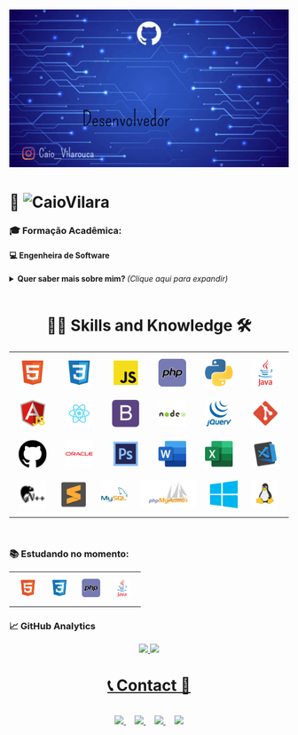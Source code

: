 <!-- ==== Um pouco de mim Caio ==== -->
<!-- ==== Caio Vinício Nunes Vilarouca criador desse README 2021/06 ==== -->

<h1 align="center" > 
  <!-- Gif de apresentção -->
  <img src="https://github.com/CaioVilarouca/CaioVilarouca/blob/main/img/Caio%20Vilarouca.gif">
</h1>
  
# 👔 ![CaioVilara](https://img.shields.io/badge/%20-DESENVOLVEDOR%20%20CAIO%20VILAROUCA-black) 
###  🎓 Formação Acadêmica: 
#### 💻 Engenheira de Software

<!-- Sobre Mim  -->
<details>
  <!-- Radio -->
  <summary> 
    <b> Quer saber mais sobre mim? </b> <i>(Clique aqui para expandir)</i>
  </summary>
 
  ## Seja bem vindo ao meu repositório! 👋
  ### Objetivo tornar me um full stack 💻📚
 
    - 🔎 Atualmente aberto a novas oportunidades.
    - 📚 Cursando faculdade engenharia software e ex Estudante do Senai BackEnd PHP.
    - 💬 Sobre mim: Aficionado por tecnologia, hardware, games é códigos!
    - 🕯️ 19 anos.
    - 🎓 Estudando no momento Java e spring boot.
    - 🥇 Linguagem preferida de programar JAVA ,PHP e python.  
    - 📚 O que eu não posso criar, não entendo.(Feynman)

   <p>
      Aqui fica reunido a maioria dos meus projetos de estudo e projetos pessoal,<br> a minha evolução diária em busca de aprimorar as habilidades como Desenvolvedor. 🏆
  </p>

</details>
<br>
<!-- Icon Skikks -->
<h1 align="center"> 👨‍💻 Skills and Knowledge 🛠 </h1>

<table>
  <tr>
    <td valign="top" width="100%">
      <div align="justify">  
        <!-- Skills -->
        <!-- HTML -->
        <img alt="Caio-HTML" height="50" style="margin: 10px" src="https://github.com/CaioVilarouca/CaioVilarouca/blob/main/img/file_type_html_icon_130541.svg"/> 
        <!-- CSS -->
        <img alt="Caio-CSS" height="50" style="margin: 10px" src="https://github.com/CaioVilarouca/CaioVilarouca/blob/main/img/file_type_css_icon_130661.svg"/>
        <!-- Js -->
        <img alt="Caio-JS" height="50" style="margin: 10px" src="https://github.com/CaioVilarouca/CaioVilarouca/blob/main/img/file_type_js_official_icon_130509.svg"/>
        <!-- PHP -->
        <img alt="Caio-PHP" height="50" style="margin: 10px" src="https://github.com/CaioVilarouca/CaioVilarouca/blob/main/img/php_icon_130857.svg"/>
        <!-- Python -->
        <img alt="Caio-Python" height="50" style="margin: 10px" src="https://github.com/CaioVilarouca/CaioVilarouca/blob/main/img/python_logo_icon_168886.svg"/>
        <!-- Java -->
        <img alt="Caio-Java" height="50" style="margin: 10px" src="https://github.com/CaioVilarouca/CaioVilarouca/blob/main/img/java_original_wordmark_logo_icon_146459.svg"/>
        <!-- Angula -->
        <img alt="Caio-Angula" height="50" style="margin: 10px" src="https://github.com/CaioVilarouca/CaioVilarouca/blob/main/img/file_type_ng_controller_js_icon_130343.svg"/>  
        <!-- React -->
        <img alt="Caio-React" height="50" style="margin: 10px" src="https://github.com/CaioVilarouca/CaioVilarouca/blob/main/img/react_icon_130845.svg"/>
        <!-- Booststrap -->
        <img alt="Caio-Booststrap" height="50" style="margin: 10px" src="https://github.com/CaioVilarouca/CaioVilarouca/blob/main/img/bootstrap_plain_logo_icon_146619.svg"/>
        <!-- Node.js -->
        <img alt="Caio-Node.js" height="50" style="margin: 10px" src="https://github.com/CaioVilarouca/CaioVilarouca/blob/main/img/nodejs_original_wordmark_logo_icon_146412.svg"/>
        <!-- Jquery -->
        <img alt="Caio-Jquery" height="50" style="margin: 10px" src="https://github.com/CaioVilarouca/CaioVilarouca/blob/main/img/jquery_plain_wordmark_logo_icon_146445.svg"/>
        <!-- Git -->
        <img alt="Caio-Git" height="50" style="margin: 10px" src="https://github.com/CaioVilarouca/CaioVilarouca/blob/main/img/file_type_git_icon_130581.svg"/>
        <!-- GitHub -->
        <img alt="Caio-GitHub" height="50" style="margin: 10px" src="https://github.com/CaioVilarouca/CaioVilarouca/blob/main/img/github-logo_icon-icons.com_73546.svg"/>
        <!-- Oracle -->
        <img alt="Caio-Oracle" height="50" style="margin: 10px" src="https://github.com/CaioVilarouca/CaioVilarouca/blob/main/img/oracle_original_logo_icon_146401.svg"/>
        <!-- Photoshop -->
        <img alt="Caio-Photoshop" height="50" style="margin: 10px" src="https://github.com/CaioVilarouca/CaioVilarouca/blob/main/img/1485282157-adobe-photoshop-raster-graphics-editor-cc-creative-cloud_78285.svg"/>
        <!-- Word -->
        <img alt="Caio-Word" height="50" style="margin: 10px" src="https://github.com/CaioVilarouca/CaioVilarouca/blob/main/img/microsoft_office_word_logo_icon_145724.svg"/>
        <!-- Excel -->
        <img alt="Caio-Excel" height="50" style="margin: 10px" src="https://github.com/CaioVilarouca/CaioVilarouca/blob/main/img/microsoft_office_excel_logo_icon_145720.svg"/>
        <!-- Visual Code -->
        <img alt="Caio-visual code" height="50" style="margin: 10px" src="https://github.com/CaioVilarouca/CaioVilarouca/blob/main/img/visualstudiocode_93981.svg"/>
        <!-- Notepad -->
        <img alt="Caio-Notepad" height="50" style="margin: 10px" src="https://github.com/CaioVilarouca/CaioVilarouca/blob/main/img/brand_notepad_plus_plus_icon_158784.svg"/>
        <!-- Sublime -->
        <img alt="Caio-Sublime Text" height="50" style="margin: 10px" src="https://github.com/CaioVilarouca/CaioVilarouca/blob/main/img/sublimetext_94866.svg"/>
        <!-- Mysql -->
        <img alt="Caio-Sql" height="50" style="margin: 10px" src="https://github.com/CaioVilarouca/CaioVilarouca/blob/main/img/mysql_original_wordmark_logo_icon_146417.svg"/>
        <!-- Phpmyadim -->
        <img alt="Caio-Phpmyadim" height="50"  style="margin: 10px" src="https://github.com/CaioVilarouca/CaioVilarouca/blob/main/img/phpmyadmin_logo_icon_168906.svg"/>
        <!-- Windows -->
        <img alt="Caio-Windows" height="50" style="margin: 10px" src="https://github.com/CaioVilarouca/CaioVilarouca/blob/main/img/Windows_Phone_icon-icons.com_66782.svg"/>
        <!-- Linux -->
        <img alt="Caio-linux" height="50" style="margin: 10px" src="https://github.com/CaioVilarouca/CaioVilarouca/blob/main/img/linux_icon_130887.svg"/>
      </div>
    </td>
  </tr>
</table>  
<br/>

<!-- Estudando commit  -->
### 📚 Estudando no momento:
<table>
  <tr>
    <td valign="top" width="100%" >
      <div align="left">  
        <!-- Skills -->
        <!-- HTML -->
        <img alt="Caio-HTML" height="33" style="margin: 10px" src="https://github.com/CaioVilarouca/CaioVilarouca/blob/main/img/file_type_html_icon_130541.svg"/> 
        <!-- CSS -->
        <img alt="Caio-CSS" height="33" style="margin: 10px" src="https://github.com/CaioVilarouca/CaioVilarouca/blob/main/img/file_type_css_icon_130661.svg"/>
        <!-- PHP -->
        <img alt="Caio-PHP" height="33" style="margin: 10px" src="https://github.com/CaioVilarouca/CaioVilarouca/blob/main/img/php_icon_130857.svg"/>
        <!-- Java -->
        <img alt="Caio-Java" height="33" style="margin: 10px"     src="https://github.com/CaioVilarouca/CaioVilarouca/blob/main/img/java_original_wordmark_logo_icon_146459.svg"/>
      </div>
    </td>
  </tr>
</table>  


<!-- Grafico -->
### 📈 GitHub Analytics
<div align="center">
  <a href="https://github.com/caiovilarouca">
  <img height="180em" src="https://github-readme-stats.vercel.app/api?username=caiovilarouca&show_icons=true&theme=dark&include_all_commits=true&count_private=true"/>
  <img height="180em" src="https://github-readme-stats.vercel.app/api/top-langs/?username=caiovilarouca&layout=compact&langs_count=7&theme=dark"/>
</div>

  
<!-- Contact -->
<div align="center"> 
  <h1>📞&nbsp;Contact&nbsp;📱</h1>
  <br>
  <a href="https://www.instagram.com/caio_vilarouca/" target="_blank"><img src="https://img.shields.io/badge/-Instagram-%23E4405F?style=for-the-badge&logo=instagram&logoColor=white" target="_blank">
  </a>&nbsp;&nbsp;&nbsp;
  <a href="mailto:caiovilarouca@gmail.com">
     <img src="https://img.shields.io/badge/gmail-D14836?&style=for-the-badge&logo=gmail&logoColor=white&link=mailto:caiovilarouca@gmail.com">
   </a>&nbsp;&nbsp;&nbsp;
  <a href="https://www.linkedin.com/in/caio-vilarouca-82a73a206/" target="_blank"><img src="https://img.shields.io/badge/-LinkedIn-%230077B5?style=for-the-badge&logo=linkedin&logoColor=white" target="_blank">
  </a>&nbsp;&nbsp;&nbsp;
  <a href="https://github.com/CaioVilarouca">
    <img  src="https://img.shields.io/badge/github-%23100000.svg?&style=for-the-badge&logo=github&logoColor=white&link=mailto:https://github.com/CaioVilarouca">
  </a>
</div>
